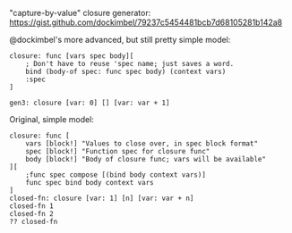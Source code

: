 "capture-by-value" closure generator: https://gist.github.com/dockimbel/79237c5454481bcb7d68105281b142a8

@dockimbel's more advanced, but still pretty simple model:

```
closure: func [vars spec body][
    ; Don't have to reuse 'spec name; just saves a word.
    bind (body-of spec: func spec body) (context vars)
    :spec
]

gen3: closure [var: 0] [] [var: var + 1]
```

Original, simple model:

```
closure: func [
    vars [block!] "Values to close over, in spec block format"
    spec [block!] "Function spec for closure func"
    body [block!] "Body of closure func; vars will be available"
][
    ;func spec compose [(bind body context vars)]
    func spec bind body context vars
]
closed-fn: closure [var: 1] [n] [var: var + n]
closed-fn 1
closed-fn 2
?? closed-fn
```